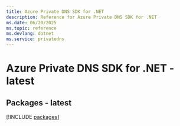 ```yaml
---
title: Azure Private DNS SDK for .NET
description: Reference for Azure Private DNS SDK for .NET
ms.date: 06/20/2025
ms.topic: reference
ms.devlang: dotnet
ms.service: privatedns
---
```

# Azure Private DNS SDK for .NET - latest
## Packages - latest
[!INCLUDE [packages](private-dns-index.md)]